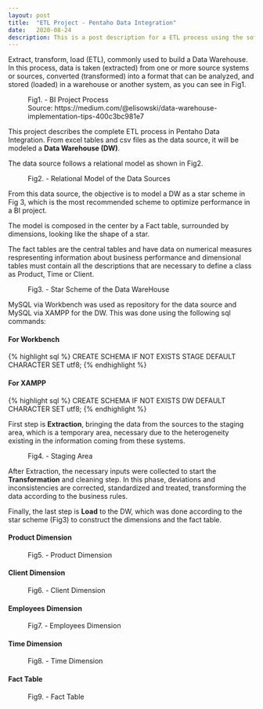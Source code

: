 ```yaml
---
layout: post
title:  "ETL Project - Pentaho Data Integration"
date:   2020-08-24
description: This is a post description for a ETL process using the software Pentaho Data Integration.
---
```


<p class="intro"><span class="dropcap">E</span>xtract, transform, load (ETL), commonly used to build a Data Warehouse. In this process, data is taken (extracted) from one or more source systems or sources, converted (transformed) into a format that can be analyzed, and stored (loaded) in a warehouse or another system, as you can see in Fig1.</p>

<figure>
	<img src="{{ '/assets/img/bi_process.png' | prepend: site.baseurl }}" alt=""> 
	<figcaption>Fig1. - BI Project Process</figcaption>
    <figcaption>Source: https://medium.com/@elisowski/data-warehouse-implementation-tips-400c3bc981e7</figcaption>
</figure>

This project describes the complete ETL process in Pentaho Data Integration. From excel tables and csv files as the data source, it will be modeled a **Data Warehouse (DW)**.

The data source follows a relational model as shown in Fig2.

<figure>
	<img src="{{ '/assets/img/staging.jpg' | prepend: site.baseurl }}" alt=""> 
	<figcaption>Fig2. - Relational Model of the Data Sources</figcaption>
</figure>

From this data source, the objective is to model a DW as a star scheme in Fig 3, which is the most recommended scheme to optimize performance in a BI project.

The model is composed in the center by a Fact table, surrounded by dimensions, looking like the shape of a star. 

The fact tables are the central tables and have data on numerical measures respresenting information about business performance and dimensional tables must contain all the descriptions that are necessary to define a class as Product, Time or Client.

<figure>
	<img src="{{ '/assets/img/dw_model.jpg' | prepend: site.baseurl }}" alt=""> 
	<figcaption>Fig3. - Star Scheme of the Data WareHouse</figcaption>
</figure>

MySQL via Workbench was used as repository for the data source and MySQL via XAMPP for the DW. This was done using the following sql commands:

#### For Workbench
{% highlight sql %}
CREATE SCHEMA IF NOT EXISTS STAGE DEFAULT CHARACTER SET utf8;
{% endhighlight %}

#### For XAMPP
{% highlight sql %}
CREATE SCHEMA IF NOT EXISTS DW DEFAULT CHARACTER SET utf8;
{% endhighlight %}

First step is **Extraction**, bringing the data from the sources to the staging area, which is a temporary area, necessary due to the heterogeneity existing in the information coming from these systems.

<figure>
	<img src="{{ '/assets/img/Origem.PNG' | prepend: site.baseurl }}" alt=""> 
	<figcaption>Fig4. - Staging Area</figcaption>
</figure>

After Extraction, the necessary inputs were collected to start the **Transformation** and cleaning step. In this phase, deviations and inconsistencies are corrected, standardized and treated, transforming the data according to the business rules. 

Finally, the last step is **Load** to the DW, which was done according to the star scheme (Fig3) to construct the dimensions and the fact table. 

#### Product Dimension
<figure>
	<img src="{{ '/assets/img/Dim_Product.PNG' | prepend: site.baseurl }}" alt=""> 
	<figcaption>Fig5. - Product Dimension</figcaption>
</figure>


#### Client Dimension
<figure>
	<img src="{{ '/assets/img/Clients Dimension.PNG' | prepend: site.baseurl }}" alt=""> 
	<figcaption>Fig6. - Client Dimension</figcaption>
</figure>


#### Employees Dimension
<figure>
	<img src="{{ '/assets/img/Dim_Employees.PNG' | prepend: site.baseurl }}" alt=""> 
	<figcaption>Fig7. - Employees Dimension</figcaption>
</figure>


#### Time Dimension
<figure>
	<img src="{{ '/assets/img/Dim_Data.PNG' | prepend: site.baseurl }}" alt=""> 
	<figcaption>Fig8. - Time Dimension</figcaption>
</figure>


#### Fact Table
<figure>
	<img src="{{ '/assets/img/Fact_table.PNG' | prepend: site.baseurl }}" alt=""> 
	<figcaption>Fig9. - Fact Table</figcaption>
</figure>




